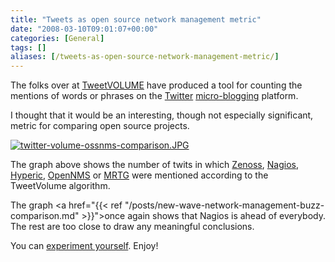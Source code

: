 ```yaml
---
title: "Tweets as open source network management metric"
date: "2008-03-10T09:01:07+00:00"
categories: [General]
tags: []
aliases: [/tweets-as-open-source-network-management-metric/]
---
```


The folks over at <a href="http://www.tweetvolume.com/">TweetVOLUME</a> have produced a tool for counting the mentions of words or phrases on the <a href="http://twitter.com/">Twitter</a> <a href="https://en.wikipedia.org/wiki/Micro-blogging">micro-blogging</a> platform.

I thought that it would be an interesting, though not especially significant, metric for comparing open source projects.

<a href="/images/uploads/2008/03/twitter-volume-ossnms-comparison.JPG" title="twitter-volume-ossnms-comparison.JPG"><img src="/images/uploads/2008/03/twitter-volume-ossnms-comparison.JPG" alt="twitter-volume-ossnms-comparison.JPG" /></a>

The graph above shows the number of twits in which <a href="http://www.zenoss.org/">Zenoss</a>, <a href="http://www.nagios.org/">Nagios</a>, <a href="http://www.hyperic.org/">Hyperic</a>, <a href="https://www.opennms.org/">OpenNMS</a> or <a href="http://oss.oetiker.ch/mrtg/">MRTG</a> were mentioned according to the TweetVolume algorithm.

The graph <a href="{{< ref "/posts/new-wave-network-management-buzz-comparison.md" >}}">once again shows that Nagios is ahead of everybody</a>. The rest are too close to draw any meaningful conclusions.

You can <a href="http://www.tweetvolume.com/index.php?search_phrases=zenoss,nagios,hyperic,opennms,mrtg">experiment yourself</a>. Enjoy!

